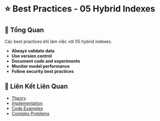 # ⭐ Best Practices - 05 Hybrid Indexes

## 🎯 Tổng Quan

Các best practices khi làm việc với 05 hybrid indexes.

- **Always validate data**
- **Use version control**
- **Document code and experiments**
- **Monitor model performance**
- **Follow security best practices**

## 🔗 Liên Kết Liên Quan

- [Theory](./THEORY_05_hybrid_indexes.md)
- [Implementation](./IMPLEMENTATION_05_hybrid_indexes.md)
- [Code Examples](./CODE_EXAMPLES_05_hybrid_indexes.md)
- [Complex Problems](./COMPLEX_PROBLEMS.md)
